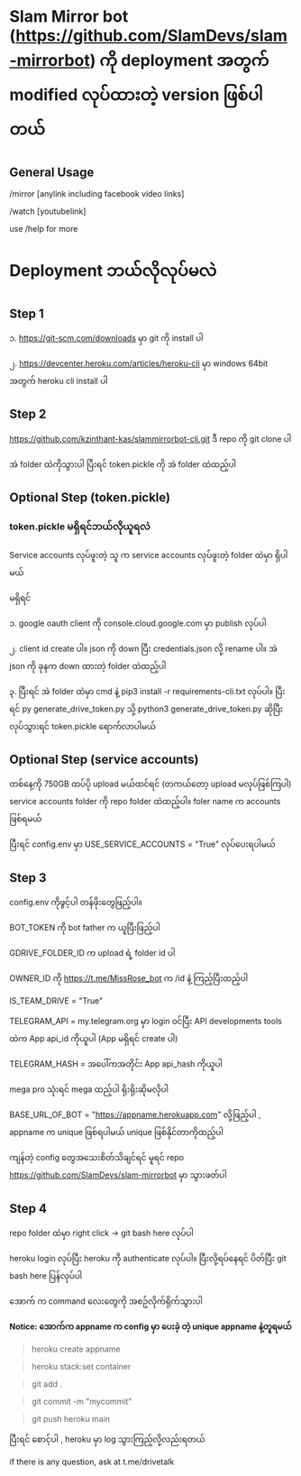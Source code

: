 # Slam Mirror bot (https://github.com/SlamDevs/slam-mirrorbot) ကို deployment အတွက် modified လုပ်ထားတဲ့ version ဖြစ်ပါတယ်

## General Usage 
/mirror [anylink including facebook video links]

/watch [youtubelink]

use /help for more

# Deployment ဘယ်လိုလုပ်မလဲ

## Step 1
၁. https://git-scm.com/downloads မှာ git ကို install ပါ 

၂. https://devcenter.heroku.com/articles/heroku-cli မှာ windows 64bit အတွက် heroku cli install ပါ

## Step 2

https://github.com/kzinthant-kas/slammirrorbot-cli.git
ဒီ repo ကို git clone ပါ

အဲ folder ထဲကိုသွားပါ ပြီးရင် token.pickle ကို အဲ folder ထဲထည့်ပါ


## Optional Step (token.pickle)

### token.pickle မရှိရင်ဘယ်လိုယူရလဲ
Service accounts လုပ်ဖူးတဲ့ သူ က service accounts လုပ်ဖူးတဲ့ folder ထဲမှာ ရှိပါမယ် 

မရှိရင် 

၁. google oauth client ကို console.cloud.google.com မှာ publish လုပ်ပါ

၂. client id create ပါ။ json ကို down ပြီး credentials.json လို့ rename ပါ။ အဲ json ကို ခုနက down ထားတဲ့ folder ထဲထည့်ပါ 

၃. ပြီးရင် အဲ folder ထဲမှာ cmd နဲ့ pip3 install -r requirements-cli.txt လုပ်ပါ။ ပြီးရင် py generate_drive_token.py သို့ python3 generate_drive_token.py ဆိုပြီးလုပ်သွားရင် token.pickle ရောက်လာပါမယ်

## Optional Step (service accounts)
တစ်နေ့ကို 750GB ထပ်ပို upload မယ်ထင်ရင် (တကယ်တော့ upload မလုပ်ဖြစ်ကြပါ) service accounts folder ကို repo folder ထဲထည့်ပါ။ foler name က accounts ဖြစ်ရမယ်

ပြီးရင် config.env မှာ USE_SERVICE_ACCOUNTS = "True" လုပ်ပေးရပါမယ်


## Step 3 

config.env ကိုဖွင့်ပါ တန်ဖိုးတွေဖြည့်ပါ။ 

BOT_TOKEN ကို bot father က ယူပြီးဖြည့်ပါ

GDRIVE_FOLDER_ID က upload ရဲ့ folder id ပါ

OWNER_ID ကို https://t.me/MissRose_bot က /id နဲ့ ကြည့်ပြီးထည့်ပါ

IS_TEAM_DRIVE = "True"

TELEGRAM_API = my.telegram.org မှာ login ၀င်ပြီး API developments tools ထဲက App api_id ကိုယူပါ (App မရှိရင် create ပါ)

TELEGRAM_HASH = အပေါ်ကအတိုင်း App api_hash ကိုယူပါ 

mega pro သုံးရင် mega ထည့်ပါ ရိုးရိုးဆိုမလိုပါ

BASE_URL_OF_BOT = "https://appname.herokuapp.com" လို့ဖြည့်ပါ , appname က unique ဖြစ်ရပါမယ် unique ဖြစ်နိုင်တာကိုထည့်ပါ

ကျန်တဲ့ config တွေအသေးစိတ်သိချင်ရင် မူရင် repo https://github.com/SlamDevs/slam-mirrorbot မှာ သွားဖတ်ပါ

## Step 4 

repo folder ထဲမှာ right click -> git bash here လုပ်ပါ

heroku login လုပ်ပြီး heroku ကို authenticate လုပ်ပါ။ ပြီးလို့ရပ်နေရင် ပိတ်ပြီး git bash here ပြန်လုပ်ပါ

အောက် က command လေးတွေကို အစဥ်လိုက်ရိုက်သွားပါ

**Notice: အောက်က appname က config မှာ ပေးခဲ့ တဲ့ unique appname နဲ့တူရမယ်**

> heroku create appname 

> heroku stack:set container

> git add .

> git commit -m "mycommit"

> git push heroku main

ပြီးရင် စောင့်ပါ , heroku မှာ log သွားကြည့်လို့လည်းရတယ်

if there is any question, ask at t.me/drivetalk
